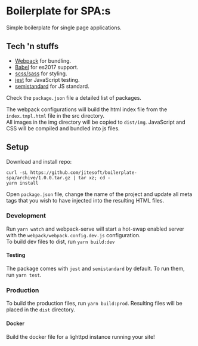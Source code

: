 # Boilerplate for SPA:s

Simple boilerplate for single page applications.  

## Tech 'n stuffs

* [Webpack](https://webpack.js.org/) for bundling.
* [Babel](https://babeljs.io/) for es2017 support.
* [scss/sass](https://sass-lang.com/) for styling.
* [jest](https://facebook.github.io/jest/) for JavaScript testing.
* [semistandard](https://github.com/Flet/semistandard) for JS standard.

Check the `package.json` file a detailed list of packages.

The webpack configurations will build the html index file from the `index.tmpl.html` file in the src directory.  
All images in the img directory will be copied to `dist/img`. JavaScript and CSS will be compiled and bundled into 
js files.

## Setup

Download and install repo:

```
curl -sL https://github.com/jitesoft/boilerplate-spa/archive/1.0.0.tar.gz | tar xz; cd -
yarn install
```

Open `package.json` file, change the name of the project and update all meta tags that you wish to have injected into the resulting HTML files.

### Development

Run `yarn watch` and webpack-serve will start a hot-swap enabled server with the `webpack/webpack.config.dev.js` configuration.  
To build dev files to dist, run `yarn build:dev`

#### Testing

The package comes with `jest` and `semistandard` by default. To run them, run `yarn test`.

### Production

To build the production files, run `yarn build:prod`. Resulting files will be placed in the `dist` directory.

#### Docker

Build the docker file for a lighttpd instance running your site!


